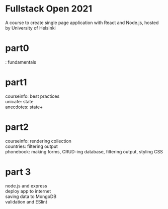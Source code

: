 # Fullstack Open 2021
A course to create single page application with React and Node.js, hosted by University of Helsinki

# part0
: fundamentals
  
# part1
courseinfo: best practices  
unicafe: state  
anecdotes: state+  
  
# part2
courseinfo: rendering collection  
countries: filtering output  
phonebook: making forms, CRUD-ing database, filtering output, styling CSS
  
# part 3
node.js and express  
deploy app to internet  
saving data to MongoDB  
validation and ESlint  

